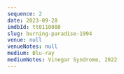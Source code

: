 ```yaml
---
sequence: 2
date: 2023-09-28
imdbId: tt0110080
slug: burning-paradise-1994
venue: null
venueNotes: null
medium: Blu-ray
mediumNotes: Vinegar Syndrome, 2022
---
```


